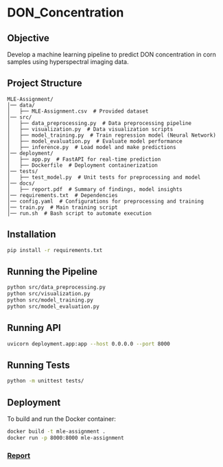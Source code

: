 # DON_Concentration

## Objective
Develop a machine learning pipeline to predict DON concentration in corn samples using hyperspectral imaging data.

## Project Structure
```
MLE-Assignment/
│── data/
│   ├── MLE-Assignment.csv  # Provided dataset
│── src/
│   ├── data_preprocessing.py  # Data preprocessing pipeline
│   ├── visualization.py  # Data visualization scripts
│   ├── model_training.py  # Train regression model (Neural Network)
│   ├── model_evaluation.py  # Evaluate model performance
│   ├── inference.py  # Load model and make predictions
│── deployment/
│   ├── app.py  # FastAPI for real-time prediction
│   ├── Dockerfile  # Deployment containerization
│── tests/
│   ├── test_model.py  # Unit tests for preprocessing and model
│── docs/
│   ├── report.pdf  # Summary of findings, model insights
│── requirements.txt  # Dependencies
│── config.yaml  # Configurations for preprocessing and training
│── train.py  # Main training script
│── run.sh  # Bash script to automate execution
```

## Installation
```bash
pip install -r requirements.txt
```

## Running the Pipeline
```bash
python src/data_preprocessing.py
python src/visualization.py
python src/model_training.py
python src/model_evaluation.py
```

## Running API
```bash
uvicorn deployment.app:app --host 0.0.0.0 --port 8000
```

## Running Tests
```bash
python -m unittest tests/
```

## Deployment
To build and run the Docker container:
```bash
docker build -t mle-assignment .
docker run -p 8000:8000 mle-assignment
```

### [Report](https://docs.google.com/document/d/1VhziDAZ_123gH--wI0egCKVxi_sl8BxTzmhp96YTKkI/edit?tab=t.0)

